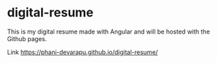 # digital-resume
This is my digital resume made with Angular and will be hosted with the Github pages.

Link 
https://phani-devarapu.github.io/digital-resume/

